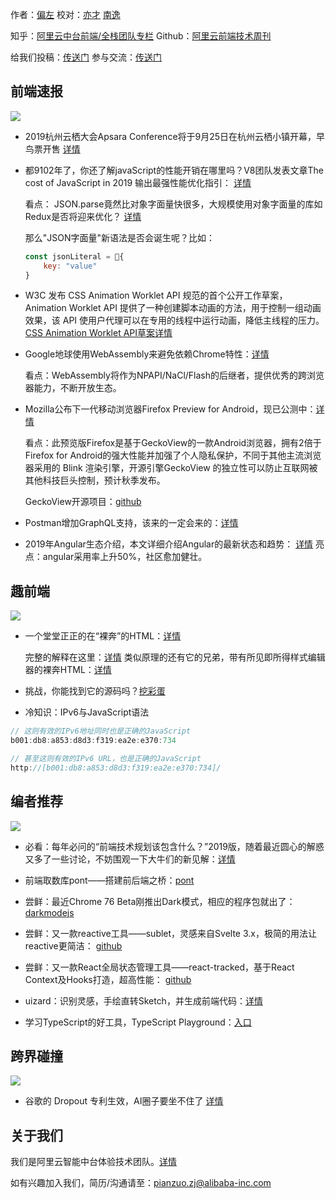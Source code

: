 作者：[偏左](https://github.com/pianzuozj) 
校对：[亦才](https://github.com/xuwenmin)  [南逸](https://github.com/ql434)

知乎：[阿里云中台前端/全栈团队专栏](https://zhuanlan.zhihu.com/aliyun)
Github：[阿里云前端技术周刊](https://github.com/aliyunfe/weekly)

给我们投稿：[传送门](https://github.com/aliyunfe/weekly/issues/new)
参与交流：[传送门](https://github.com/aliyunfe/weekly/issues/5)


## 前端速报
![](https://img.alicdn.com/tfs/TB1T43Fa4iH3KVjSZPfXXXBiVXa-2560-600.jpg)


- 2019杭州云栖大会Apsara Conference将于9月25日在杭州云栖小镇开幕，早鸟票开售 [详情](https://yunqi.aliyun.com/2019)
- 都9102年了，你还了解javaScript的性能开销在哪里吗？V8团队发表文章The cost of JavaScript in 2019 输出最强性能优化指引： [详情](https://v8.dev/blog/cost-of-javascript-2019)

	看点：
	JSON.parse竟然比对象字面量快很多，大规模使用对象字面量的库如Redux是否将迎来优化？
[详情](https://joreteg.com/blog/improving-redux-state-transfer-performance)

	那么"JSON字面量"新语法是否会诞生呢？比如：
	```javascript
	const jsonLiteral = 🐶{
		key: "value"
	}
	```

- W3C 发布 CSS Animation Worklet API 规范的首个公开工作草案，Animation Worklet API 提供了一种创建脚本动画的方法，用于控制一组动画效果，该 API 使用户代理可以在专用的线程中运行动画，降低主线程的压力。
[CSS Animation Worklet API草案详情](https://www.w3.org/TR/2019/WD-css-animation-worklet-1-20190625/)

- Google地球使用WebAssembly来避免依赖Chrome特性：[详情](https://blog.chromium.org/2019/06/webassembly-brings-google-earth-to-more.html)

	看点：WebAssembly将作为NPAPI/NaCl/Flash的后继者，提供优秀的跨浏览器能力，不断开放生态。


- Mozilla公布下一代移动浏览器Firefox Preview for Android，现已公测中：[详情](https://blog.mozilla.org/futurereleases/2019/06/27/reinventing-firefox-for-android-a-preview/)

	看点：此预览版Firefox是基于GeckoView的一款Android浏览器，拥有2倍于Firefox for Android的强大性能并加强了个人隐私保护，不同于其他主流浏览器采用的 Blink 渲染引擎，开源引擎GeckoView 的独立性可以防止互联网被其他科技巨头控制，预计秋季发布。

	GeckoView开源项目：[github](https://mozilla.github.io/geckoview/)

- Postman增加GraphQL支持，该来的一定会来的：[详情](https://blog.graphqleditor.com/graphql-postman/)

- 2019年Angular生态介绍，本文详细介绍Angular的最新状态和趋势： [详情](https://blog.bitsrc.io/the-state-of-angular-in-2019-b5fb7783a1c6)
	亮点：angular采用率上升50%，社区愈加健壮。
## 趣前端
![](https://img.alicdn.com/tfs/TB19FgGa3KG3KVjSZFLXXaMvXXa-2560-600.jpg)

- 一个堂堂正正的在“裸奔”的HTML：[详情](https://secretgeek.github.io/html_wysiwyg/index.html)

	完整的解释在这里：[详情](https://secretgeek.github.io/html_wysiwyg/html.html)
	类似原理的还有它的兄弟，带有所见即所得样式编辑器的裸奔HTML：[详情](https://secretgeek.github.io/style_edit/style.html)

- 挑战，你能找到它的源码吗？[挖彩蛋](https://samy.pl/)

- 冷知识：IPv6与JavaScript语法
```javascript
// 这则有效的IPv6地址同时也是正确的JavaScript
b001:db8:a853:d8d3:f319:ea2e:e370:734

// 甚至这则有效的IPv6 URL，也是正确的JavaScript
http://[b001:db8:a853:d8d3:f319:ea2e:e370:734]/
```


## 编者推荐
![](https://img.alicdn.com/tfs/TB11G3Ga2WG3KVjSZFPXXXaiXXa-2560-600.jpg)

- 必看：每年必问的“前端技术规划该包含什么？”2019版，随着最近圆心的解惑又多了一些讨论，不妨围观一下大牛们的新见解：[详情](https://www.zhihu.com/question/308348507)

- 前端取数库pont——搭建前后端之桥：[pont](https://github.com/alibaba/pont)

- 尝鲜：最近Chrome 76 Beta刚推出Dark模式，相应的程序包就出了：[darkmodejs](https://github.com/Assortment/darkmodejs)

- 尝鲜：又一款reactive工具——sublet，灵感来自Svelte 3.x，极简的用法让reactive更简洁： [github](https://github.com/lukeed/sublet)

- 尝鲜：又一款React全局状态管理工具——react-tracked，基于React Context及Hooks打造，超高性能： [github](https://github.com/dai-shi/react-tracked)

- uizard：识别灵感，手绘直转Sketch，并生成前端代码：[详情](https://uizard.io/) 

- 学习TypeScript的好工具，TypeScript Playground：[入口](https://www.typescriptlang.org/play/index.html#example/using-inheritance)

## 跨界碰撞
![](https://img.alicdn.com/tfs/TB11FUIa81D3KVjSZFyXXbuFpXa-2560-600.jpg)

- 谷歌的 Dropout 专利生效，AI圈子要坐不住了 [详情](https://tech.sina.com.cn/csj/2019-06-27/doc-ihytcerk9689267.shtml)

## 关于我们

我们是阿里云智能中台体验技术团队。[详情](https://github.com/aliyunfe/weekly/blob/master/about.md)

如有兴趣加入我们，简历/沟通请至：[pianzuo.zj@alibaba-inc.com](pianzuo.zj@alibaba-inc.com)